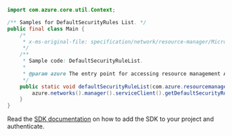 ```java
import com.azure.core.util.Context;

/** Samples for DefaultSecurityRules List. */
public final class Main {
    /*
     * x-ms-original-file: specification/network/resource-manager/Microsoft.Network/stable/2021-05-01/examples/DefaultSecurityRuleList.json
     */
    /**
     * Sample code: DefaultSecurityRuleList.
     *
     * @param azure The entry point for accessing resource management APIs in Azure.
     */
    public static void defaultSecurityRuleList(com.azure.resourcemanager.AzureResourceManager azure) {
        azure.networks().manager().serviceClient().getDefaultSecurityRules().list("testrg", "nsg1", Context.NONE);
    }
}
```

Read the [SDK documentation](https://github.com/Azure/azure-sdk-for-java/blob/azure-resourcemanager_2.15.0/sdk/resourcemanager/azure-resourcemanager/README.md) on how to add the SDK to your project and authenticate.
